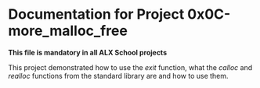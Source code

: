 # Documentation for Project 0x0C-more_malloc_free

**This file is mandatory in all ALX School projects**



This project demonstrated how to use the *exit* function, what the *calloc* and *realloc* functions from the standard library are and how to use them.
